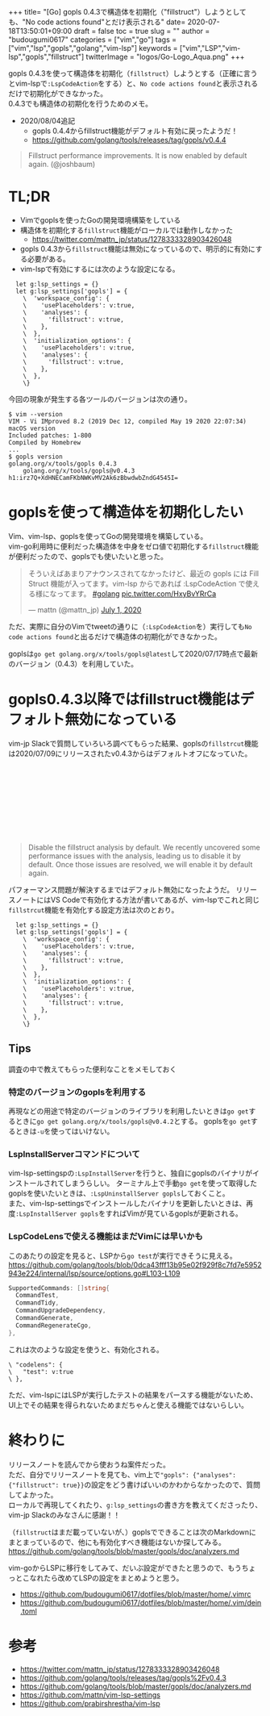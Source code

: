 +++
title= "[Go] gopls 0.4.3で構造体を初期化（\"fillstruct\"）しようとしても、\"No code actions found\"とだけ表示される"
date= 2020-07-18T13:50:01+09:00
draft = false
toc = true
slug = ""
author = "budougumi0617"
categories = ["vim","go"]
tags = ["vim","lsp","gopls","golang","vim-lsp"]
keywords = ["vim","LSP","vim-lsp","gopls","fillstruct"]
twitterImage = "logos/Go-Logo_Aqua.png"
+++

gopls 0.4.3を使って構造体を初期化（`fillstruct`）しようとする（正確に言うとvim-lspで`:LspCodeAction`をする）と、`No code actions found`と表示されるだけで初期化ができなかった。  
0.4.3でも構造体の初期化を行うためのメモ。

- 2020/08/04追記
  - gopls 0.4.4からfillstruct機能がデフォルト有効に戻ったようだ！
  - https://github.com/golang/tools/releases/tag/gopls/v0.4.4

> Fillstruct performance improvements. It is now enabled by default again. (@joshbaum)

<!--more-->

# TL;DR
- Vimでgoplsを使ったGoの開発環境構築をしている
- 構造体を初期化する`fillstruct`機能がローカルでは動作しなかった
    - https://twitter.com/mattn_jp/status/1278333328903426048
- gopls 0.4.3から`fillstruct`機能は無効になっているので、明示的に有効にする必要がある。
- vim-lspで有効にするには次のような設定になる。

```vimrc
  let g:lsp_settings = {}
  let g:lsp_settings['gopls'] = {
    \  'workspace_config': {
    \    'usePlaceholders': v:true,
    \    'analyses': {
    \      'fillstruct': v:true,
    \    },
    \  },
    \  'initialization_options': {
    \    'usePlaceholders': v:true,
    \    'analyses': {
    \      'fillstruct': v:true,
    \    },
    \  },
    \}
```

今回の現象が発生する各ツールのバージョンは次の通り。

```
$ vim --version
VIM - Vi IMproved 8.2 (2019 Dec 12, compiled May 19 2020 22:07:34)
macOS version
Included patches: 1-800
Compiled by Homebrew
...
$ gopls version
golang.org/x/tools/gopls 0.4.3
    golang.org/x/tools/gopls@v0.4.3 h1:irz7Q+XdHNECamFKbNWKvMV2Ak6zBbwdwbZndG4545I=
```


# goplsを使って構造体を初期化したい
Vim、vim-lsp、goplsを使ってGoの開発環境を構築している。  
vim-go利用時に便利だった構造体を中身をゼロ値で初期化する`fillstruct`機能が便利だったので、goplsでも使いたいと思った。

<blockquote class="twitter-tweet"><p lang="ja" dir="ltr">そういえばあまりアナウンスされてなかったけど、最近の gopls には Fill Struct 機能が入ってます。vim-lsp からであれば :LspCodeAction で使える様になってます。 <a href="https://twitter.com/hashtag/golang?src=hash&amp;ref_src=twsrc%5Etfw">#golang</a> <a href="https://t.co/HxyBvYRrCa">pic.twitter.com/HxyBvYRrCa</a></p>&mdash; mattn (@mattn_jp) <a href="https://twitter.com/mattn_jp/status/1278333328903426048?ref_src=twsrc%5Etfw">July 1, 2020</a></blockquote> <script async src="https://platform.twitter.com/widgets.js" charset="utf-8"></script>

ただ、実際に自分のVimでtweetの通りに（`:LspCodeAction`を）実行しても`No code actions found`と出るだけで構造体の初期化ができなかった。

goplsは`go get golang.org/x/tools/gopls@latest`して2020/07/17時点で最新のバージョン（0.4.3）を利用していた。

# gopls0.4.3以降ではfillstruct機能はデフォルト無効になっている
vim-jp Slackで質問していろいろ調べてもらった結果、goplsの`fillstrcut`機能は2020/07/09にリリースされたv0.4.3からはデフォルトオフになっていた。

<div class="iframely-embed"><div class="iframely-responsive" style="height: 140px; padding-bottom: 0;"><a href="https://github.com/golang/tools/releases/tag/gopls%252Fv0.4.3" data-iframely-url="//cdn.iframe.ly/CALRbZC"></a></div></div><script async src="//cdn.iframe.ly/embed.js" charset="utf-8"></script>

> Disable the fillstruct analysis by default.
> We recently uncovered some performance issues with the analysis, leading us to disable it by default.
> Once those issues are resolved, we will enable it by default again.

パフォーマンス問題が解決するまではデフォルト無効になったようだ。
リリースノートにはVS Codeで有効化する方法が書いてあるが、vim-lspでこれと同じ`fillstrcut`機能を有効化する設定方法は次のとおり。

```vimrc
  let g:lsp_settings = {}
  let g:lsp_settings['gopls'] = {
    \  'workspace_config': {
    \    'usePlaceholders': v:true,
    \    'analyses': {
    \      'fillstruct': v:true,
    \    },
    \  },
    \  'initialization_options': {
    \    'usePlaceholders': v:true,
    \    'analyses': {
    \      'fillstruct': v:true,
    \    },
    \  },
    \}
```

## Tips
調査の中で教えてもらった便利なことをメモしておく
### 特定のバージョンのgoplsを利用する
再現などの用途で特定のバージョンのライブラリを利用したいときは`go get`するときに`go get golang.org/x/tools/gopls@v0.4.2`とする。
goplsを`go get`するときは`-u`を使ってはいけない。

### LspInstallServerコマンドについて
vim-lsp-settingspの`:LspInstallServer`を行うと、独自にgoplsのバイナリがインストールされてしまうらしい。
ターミナル上で手動`go get`を使って取得したgoplsを使いたいときは、`:LspUninstallServer gopls`しておくこと。  
また、vim-lsp-settingsでインストールしたバイナリを更新したいときは、再度`:LspInstallServer gopls`をすればVimが見ているgoplsが更新される。

### LspCodeLensで使える機能はまだVimには早いかも
このあたりの設定を見ると、LSPから`go test`が実行できそうに見える。
https://github.com/golang/tools/blob/0dca43fff13b95e02f929f8c7fd7e5952943e224/internal/lsp/source/options.go#L103-L109

```go
SupportedCommands: []string{
  CommandTest,
  CommandTidy,
  CommandUpgradeDependency,
  CommandGenerate,
  CommandRegenerateCgo,
},
```

これは次のような設定を使うと、有効化される。
```vimrc
\ "codelens": {
\   "test": v:true
\ },
```
ただ、vim-lspにはLSPが実行したテストの結果をパースする機能がないため、UI上でその結果を得られないためまだちゃんと使える機能ではないらしい。


# 終わりに
リリースノートを読んでから使おうね案件だった。  
ただ、自分でリリースノートを見ても、vim上で`"gopls": {"analyses": {"fillstruct": true}}`の設定をどう書けばいいのかわからなかったので、質問してよかった。  
ローカルで再現してくれたり、`g:lsp_settings`の書き方を教えてくださったり、vim-jp Slackのみなさんに感謝！！

（`fillstruct`はまだ載っていないが、）goplsでできることは次のMarkdownにまとまっているので、他にも有効化すべき機能はないか探してみる。
https://github.com/golang/tools/blob/master/gopls/doc/analyzers.md

vim-goからLSPに移行をしてみて、だいぶ設定ができたと思うので、もうちょっとこなれたら改めてLSPの設定をまとめようと思う。
- https://github.com/budougumi0617/dotfiles/blob/master/home/.vimrc
- https://github.com/budougumi0617/dotfiles/blob/master/home/.vim/dein.toml

# 参考
- https://twitter.com/mattn_jp/status/1278333328903426048
- https://github.com/golang/tools/releases/tag/gopls%2Fv0.4.3
- https://github.com/golang/tools/blob/master/gopls/doc/analyzers.md
- https://github.com/mattn/vim-lsp-settings
- https://github.com/prabirshrestha/vim-lsp
